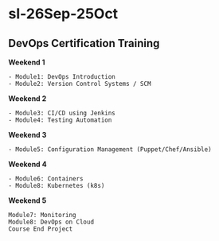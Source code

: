 # sl-26Sep-25Oct
## DevOps Certification Training

**Weekend 1**

    - Module1: DevOps Introduction
    - Module2: Version Control Systems / SCM

**Weekend 2**

    - Module3: CI/CD using Jenkins
    - Module4: Testing Automation

**Weekend 3**

    - Module5: Configuration Management (Puppet/Chef/Ansible)

**Weekend 4**

    - Module6: Containers
    - Module8: Kubernetes (k8s)
 
**Weekend 5**

    Module7: Monitoring
    Module8: DevOps on Cloud
    Course End Project

